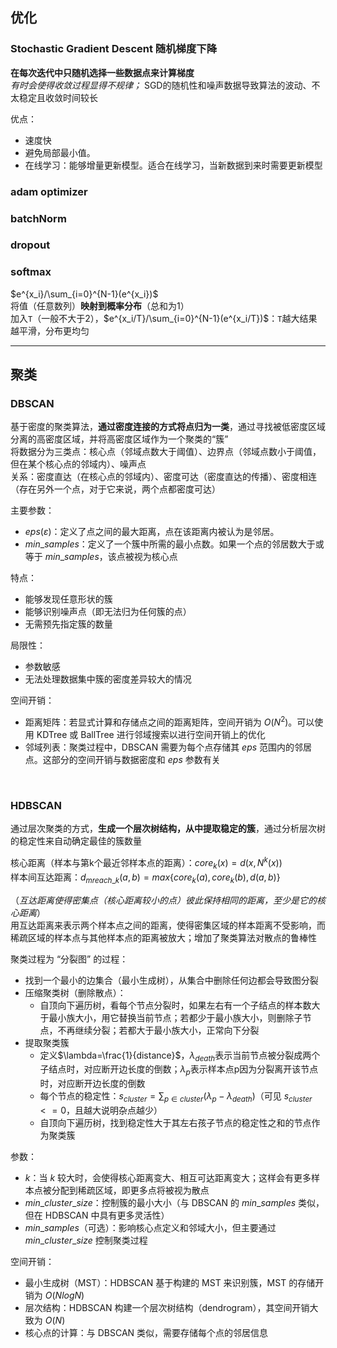 ## 优化
### Stochastic Gradient Descent 随机梯度下降
<b>在每次迭代中只随机选择一些数据点来计算梯度</b>   
*有时会使得收敛过程显得不规律；*  SGD的随机性和噪声数据导致算法的波动、不太稳定且收敛时间较长  

优点：
- 速度快
- 避免局部最小值。
- 在线学习：能够增量更新模型。适合在线学习，当新数据到来时需要更新模型

### adam optimizer

### batchNorm

### dropout

### softmax
$e^{x_i}/\sum_{i=0}^{N-1}(e^{x_i})$  
将值（任意数列）**映射到概率分布**（总和为1）  
加入`T`（一般不大于2），$e^{x_i/T}/\sum_{i=0}^{N-1}(e^{x_i/T})$：`T`越大结果越平滑，分布更均匀    

------
## 聚类

### DBSCAN
基于密度的聚类算法，**通过密度连接的方式将点归为一类**，通过寻找被低密度区域分离的高密度区域，并将高密度区域作为一个聚类的“簇”   
将数据分为三类点：核心点（邻域点数大于阈值）、边界点（邻域点数小于阈值，但在某个核心点的邻域内）、噪声点  
关系：密度直达（在核心点的邻域内）、密度可达（密度直达的传播）、密度相连（存在另外一个点，对于它来说，两个点都密度可达）  

主要参数：
- $eps(\varepsilon)$：定义了点之间的最大距离，点在该距离内被认为是邻居。
- $min\_ samples$：定义了一个簇中所需的最小点数。如果一个点的邻居数大于或等于 $min\_ samples$，该点被视为核心点

特点：
- 能够发现任意形状的簇
- 能够识别噪声点（即无法归为任何簇的点）
- 无需预先指定簇的数量

局限性：
- 参数敏感
- 无法处理数据集中簇的密度差异较大的情况

空间开销：
- 距离矩阵：若显式计算和存储点之间的距离矩阵，空间开销为 $O(N^2)$。可以使用 KDTree 或 BallTree 进行邻域搜索以进行空间开销上的优化 
- 邻域列表：聚类过程中，DBSCAN 需要为每个点存储其 $eps$ 范围内的邻居点。这部分的空间开销与数据密度和 $eps$ 参数有关

<br>

### HDBSCAN
通过层次聚类的方式，**生成一个层次树结构，从中提取稳定的簇**，通过分析层次树的稳定性来自动确定最佳的簇数量   

核心距离（样本与第k个最近邻样本点的距离）：$core_k(x)=d(x,N^k(x))$  
样本间互达距离：$d_{mreach \_ k} (a, b)=max\{core_k(a),core_k(b),d(a,b)\}$  

（*互达距离使得密集点（核心距离较小的点）彼此保持相同的距离，至少是它的核心距离*）  
用互达距离来表示两个样本点之间的距离，使得密集区域的样本距离不受影响，而稀疏区域的样本点与其他样本点的距离被放大；增加了聚类算法对散点的鲁棒性   

聚类过程为 “分裂图” 的过程：
- 找到一个最小的边集合（最小生成树），从集合中删除任何边都会导致图分裂   
- 压缩聚类树（删除散点）： 
  - 自顶向下遍历树，看每个节点分裂时，如果左右有一个子结点的样本数大于最小族大小，用它替换当前节点；若都少于最小族大小，则删除子节点，不再继续分裂；若都大于最小族大小，正常向下分裂
- 提取聚类簇 
  - 定义$\lambda=\frac{1}{distance}$，$\lambda_{death}$表示当前节点被分裂成两个子结点时，对应断开边长度的倒数；$\lambda_{p}$表示样本点p因为分裂离开该节点时，对应断开边长度的倒数  
  - 每个节点的稳定性：$s_{cluster}=\sum_{p\in{cluster}}(\lambda_p-\lambda_{death})$（可见 $s_{cluster} <= 0$，且越大说明杂点越少）  
  - 自顶向下遍历树，找到稳定性大于其左右孩子节点的稳定性之和的节点作为聚类簇  

参数：
- $k$：当 $k$ 较大时，会使得核心距离变大、相互可达距离变大；这样会有更多样本点被分配到稀疏区域，即更多点将被视为散点 
- $min\_ cluster\_ size$：控制簇的最小大小（与 DBSCAN 的 $min\_ samples$ 类似，但在 HDBSCAN 中具有更多灵活性）
- $min\_ samples$（可选）：影响核心点定义和邻域大小，但主要通过 $min\_ cluster\_ size$ 控制聚类过程

空间开销：
- 最小生成树（MST）：HDBSCAN 基于构建的 MST 来识别簇，MST 的存储开销为 $O(NlogN)$
- 层次结构：HDBSCAN 构建一个层次树结构（dendrogram），其空间开销大致为 $O(N)$
- 核心点的计算：与 DBSCAN 类似，需要存储每个点的邻居信息
